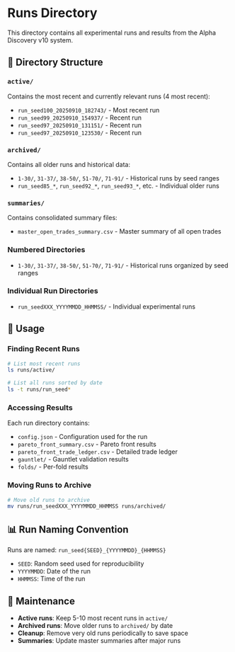 # Runs Directory

This directory contains all experimental runs and results from the Alpha Discovery v10 system.

## 📁 Directory Structure

### `active/`
Contains the most recent and currently relevant runs (4 most recent):
- `run_seed100_20250910_182743/` - Most recent run
- `run_seed99_20250910_154937/` - Recent run  
- `run_seed97_20250910_131151/` - Recent run
- `run_seed97_20250910_123530/` - Recent run

### `archived/`
Contains all older runs and historical data:
- `1-30/`, `31-37/`, `38-50/`, `51-70/`, `71-91/` - Historical runs by seed ranges
- `run_seed85_*`, `run_seed92_*`, `run_seed93_*`, etc. - Individual older runs

### `summaries/`
Contains consolidated summary files:
- `master_open_trades_summary.csv` - Master summary of all open trades

### Numbered Directories
- `1-30/`, `31-37/`, `38-50/`, `51-70/`, `71-91/` - Historical runs organized by seed ranges

### Individual Run Directories
- `run_seedXXX_YYYYMMDD_HHMMSS/` - Individual experimental runs

## 🚀 Usage

### Finding Recent Runs
```bash
# List most recent runs
ls runs/active/

# List all runs sorted by date
ls -t runs/run_seed*
```

### Accessing Results
Each run directory contains:
- `config.json` - Configuration used for the run
- `pareto_front_summary.csv` - Pareto front results
- `pareto_front_trade_ledger.csv` - Detailed trade ledger
- `gauntlet/` - Gauntlet validation results
- `folds/` - Per-fold results

### Moving Runs to Archive
```bash
# Move old runs to archive
mv runs/run_seedXXX_YYYYMMDD_HHMMSS runs/archived/
```

## 📊 Run Naming Convention

Runs are named: `run_seed{SEED}_{YYYYMMDD}_{HHMMSS}`

- `SEED`: Random seed used for reproducibility
- `YYYYMMDD`: Date of the run
- `HHMMSS`: Time of the run

## 🔧 Maintenance

- **Active runs**: Keep 5-10 most recent runs in `active/`
- **Archived runs**: Move older runs to `archived/` by date
- **Cleanup**: Remove very old runs periodically to save space
- **Summaries**: Update master summaries after major runs
